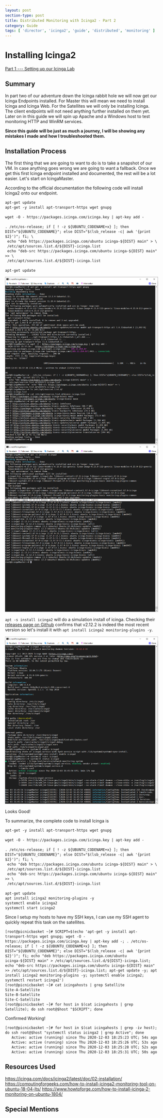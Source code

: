 ```yaml
---
layout: post
section-type: post
title: Distributed Monitoring with Icinga2 - Part 2
category: Guide
tags: [ 'director', 'icinga2', 'guide', 'distributed', 'monitoring' ]
---
```

# Installing Icinga2
[Part 1 --- Setting up our Icinga Lab]()

## Summary
In part two of our adventure down the Icinga rabbit hole we will now get our Icinga Endpoints installed. For Master this will mean we need to install Icinga and Icinga Web. For the Satellites we will only be installing Icinga. The client endpoints will not need anything further installed on them yet. Later on in this guide we will spin up Apache and a Windows host to test monitoring HTTP and WinRM services.

**Since this guide will be just as much a journey, I will be showing any mistakes I made and how I troubleshooted them.**

## Installation Process
The first thing that we are going to want to do is to take a snapshot of our VM. In case anything goes wrong we are going to want a fallback. Once we get this first Icinga endpoint installed and documented, the rest will be a lot easier. Let's start on IcingaMaster.

According to the official documentation the following code will install Icinga2 onto our endpoint.

```
apt-get update
apt-get -y install apt-transport-https wget gnupg

wget -O - https://packages.icinga.com/icinga.key | apt-key add -

. /etc/os-release; if [ ! -z ${UBUNTU_CODENAME+x} ]; then DIST="${UBUNTU_CODENAME}"; else DIST="$(lsb_release -c| awk '{print $2}')"; fi; \
 echo "deb https://packages.icinga.com/ubuntu icinga-${DIST} main" > \
 /etc/apt/sources.list.d/${DIST}-icinga.list
 echo "deb-src https://packages.icinga.com/ubuntu icinga-${DIST} main" >> \
 /etc/apt/sources.list.d/${DIST}-icinga.list

apt-get update
```

![](../img/2020-11-30-installing-icinga-b95f6.png)
![](../img/2020-11-30-installing-icinga-045c0.png)

`apt -s install icinga2` will do a simulation install of icinga. Checking their [releases page on Github](https://github.com/Icinga/icinga2/releases) confirms that v2.12.2 is indeed the most recent version so let's install it with `apt install icinga2 monitoring-plugins -y`.

![](../img/2020-11-30-installing-icinga-9db39.png)

Looks Good!

To summarize, the complete code to install Icinga is

```
apt-get -y install apt-transport-https wget gnupg

wget -O - https://packages.icinga.com/icinga.key | apt-key add -

. /etc/os-release; if [ ! -z ${UBUNTU_CODENAME+x} ]; then DIST="${UBUNTU_CODENAME}"; else DIST="$(lsb_release -c| awk '{print $2}')"; fi; \
 echo "deb https://packages.icinga.com/ubuntu icinga-${DIST} main" > \
 /etc/apt/sources.list.d/${DIST}-icinga.list
 echo "deb-src https://packages.icinga.com/ubuntu icinga-${DIST} main" >> \
 /etc/apt/sources.list.d/${DIST}-icinga.list

apt-get update
apt install icinga2 monitoring-plugins -y
systemctl enable icinga2
systemctl start icinga2
```

Since I setup my hosts to have my SSH keys, I can use my SSH agent to quickly repeat this task on the satellites.

```
[root@picnicbasket ~]# SCRIPT=$(echo 'apt-get -y install apt-transport-https wget gnupg; wget -O - https://packages.icinga.com/icinga.key | apt-key add -; . /etc/os-release; if [ ! -z ${UBUNTU_CODENAME+x} ]; then DIST="${UBUNTU_CODENAME}"; else DIST="$(lsb_release -c| awk '{print $2}')"; fi; echo "deb https://packages.icinga.com/ubuntu icinga-${DIST} main" > /etc/apt/sources.list.d/${DIST}-icinga.list; echo "deb-src https://packages.icinga.com/ubuntu icinga-${DIST} main" >> /etc/apt/sources.list.d/${DIST}-icinga.list; apt-get update -y; apt install icinga2 monitoring-plugins -y; systemctl enable icinga2; systemctl restart icinga2')
[root@picnicbasket ~]# cat icingahosts | grep Satellite
Site-A-Satellite
Site-B-Satellite
Site-C-Satellite
[root@picnicbasket ~]# for host in $(cat icingahosts | grep Satellite); do ssh root@$host "$SCRIPT"; done
```

Confirmed Working!
```
[root@picnicbasket ~]# for host in $(cat icingahosts | grep -iv host); do ssh root@$host "systemctl status icinga2 | grep Active"; done
   Active: active (running) since Thu 2020-12-03 18:25:23 UTC; 54s ago
   Active: active (running) since Thu 2020-12-03 18:25:26 UTC; 53s ago
   Active: active (running) since Thu 2020-12-03 18:25:28 UTC; 52s ago
   Active: active (running) since Thu 2020-12-03 18:25:31 UTC; 50s ago
```

## Resources Used
https://icinga.com/docs/icinga2/latest/doc/02-installation/
https://computingforgeeks.com/how-to-install-icinga2-monitoring-tool-on-ubuntu-18-04-lts/
https://www.howtoforge.com/how-to-install-icinga-2-monitoring-on-ubuntu-1804/

## Special Mentions
